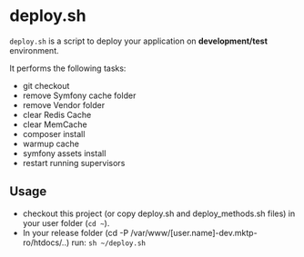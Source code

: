 # deploy.sh

``deploy.sh`` is a script to deploy your application on **development/test** environment.

It performs the following tasks:
 - git checkout
 - remove Symfony cache folder
 - remove Vendor folder
 - clear Redis Cache
 - clear MemCache
 - composer install
 - warmup cache
 - symfony assets install
 - restart running supervisors

## Usage
- checkout this project (or copy deploy.sh and deploy_methods.sh files) in  your user folder (``cd ~``).
- In your release folder (cd -P /var/www/[user.name]-dev.mktp-ro/htdocs/..) run:
``sh ~/deploy.sh``
